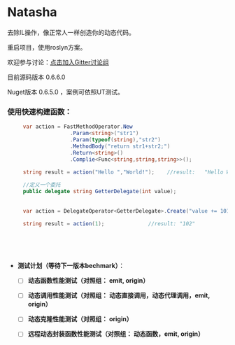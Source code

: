 # Natasha
去除IL操作，像正常人一样创造你的动态代码。

重启项目，使用roslyn方案。

欢迎参与讨论：[点击加入Gitter讨论组](https://gitter.im/dotnetcore/Natasha)

目前源码版本 0.6.6.0 

Nuget版本 0.6.5.0 ，案例可依照UT测试。  


### 使用快速构建函数：
```C#
     var action = FastMethodOperator.New
                    .Param<string>("str1")
                    .Param(typeof(string),"str2")
                    .MethodBody("return str1+str2;")
                    .Return<string>()
                    .Complie<Func<string,string,string>>();
                    
     string result = action("Hello ","World!");    //result:   "Hello World!"
```


```C# 
     //定义一个委托
     public delegate string GetterDelegate(int value);
     
     
     var action = DelegateOperator<GetterDelegate>.Create("value += 101; return value.ToString();");
     
     string result = action(1);              //result: "102"
     
```
<br/>
<br/>  

- **测试计划（等待下一版本bechmark）**：
      
     - [ ]  **动态函数性能测试（对照组： emit, origin）**  
     - [ ]  **动态调用性能测试（对照组： 动态直接调用，动态代理调用，emit, origin）**  
     - [ ]  **动态克隆性能测试（对照组： origin）**
     - [ ]  **远程动态封装函数性能测试（对照组： 动态函数，emit, origin）**


        
            
      
     
